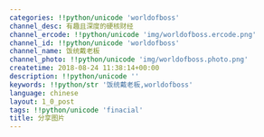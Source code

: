 ```yaml
---
categories: !!python/unicode 'worldofboss'
channel_desc: 有趣且深度的硬核财经
channel_ercode: !!python/unicode 'img/worldofboss.ercode.png'
channel_id: !!python/unicode 'worldofboss'
channel_name: 饭统戴老板
channel_photo: !!python/unicode 'img/worldofboss.photo.png'
createtime: 2018-08-24 11:38:14+00:00
description: !!python/unicode ''
keywords: !!python/str '饭统戴老板,worldofboss'
language: chinese
layout: 1_0_post
tags: !!python/unicode 'finacial'
title: 分享图片
---
```

<div id="js_content">
<div class="share_media" id="img_list">
<img alt="" src="{{ '/img/6FudoaFVUAjIFgFEk7Y95VObV4MwozQhCKHXJG7cW6aVfwTCnRsc22eIHRAialSicDlK6v9LnicKnaPWVicvTbKqgg.png' | prepend: site.img | replace: '//','/' }}"/>
</div>
</div>
